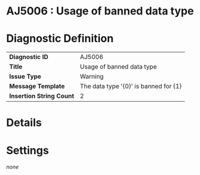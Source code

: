 # AJ5006 : Usage of banned data type

<style>
    .header{
        font-weight: bold;
        text-align: left;
    }
</style>

# Diagnostic Definition

<table>
  <tr>
    <td class="header">Diagnostic ID</td>
    <td>AJ5006</td>
  </tr>
  <tr>
    <td class="header">Title</td>
    <td>Usage of banned data type</td>
  </tr>
  <tr>
    <td class="header">Issue Type</td>
    <td>Warning</td>
  </tr>
  <tr>
    <td class="header">Message Template</td>
    <td>The data type '{0}' is banned for {1}</td>
  </tr>
  <tr>
    <td class="header">Insertion String Count</td>
    <td>2</td>
  </tr>
</table>

# Details



# Settings

*none*

